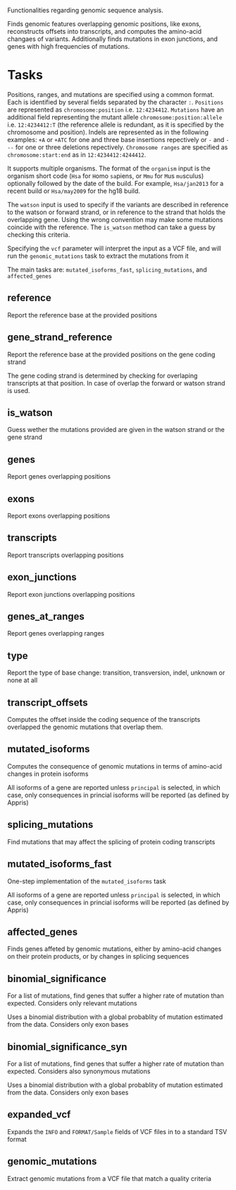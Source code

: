 Functionalities regarding genomic sequence analysis.

Finds genomic features overlapping genomic positions, like exons, reconstructs
offsets into transcripts, and computes the amino-acid changaes of variants.
Additionally finds mutations in exon junctions, and genes with high frequencies
of mutations.

# Tasks

Positions, ranges, and mutations are specified using a common format. Each is
identified by several fields separated by the character `:`. `Positions` are
represented as `chromosome:position` i.e. `12:4234412`. `Mutations` have an
additional field representing the mutant allele `chromosome:position:allele`
i.e. `12:4234412:T` (the reference allele is redundant, as it is specified by
the chromosome and position). Indels are represented as in the following
examples: `+A` or `+ATC` for one and three base insertions repectively or `-`
and `---` for one or three deletions repectively. `Chromosome ranges` are
specified as `chromosome:start:end` as in `12:4234412:4244412`.

It supports multiple organisms. The format of the `organism` input is the
organism short code (`Hsa` for `H`omo `sa`piens, or `Mmu` for `M`us `mu`sculus)
optionally followed by the date of the build. For example, `Hsa/jan2013` for a
recent build or `Hsa/may2009` for the hg18 build.

The `watson` input is used to specify if the variants are described in
reference to the watson or forward strand, or in reference to the strand that
holds the overlapping gene. Using the wrong convention may make some mutations
coincide with the reference. The `is_watson` method can take a guess by
checking this criteria.

Specifying the `vcf` parameter will interpret the input as a VCF file, and will
run the `genomic_mutations` task to extract the mutations from it

The main tasks are: `mutated_isoforms_fast`, `splicing_mutations`, and `affected_genes`

## reference

Report the reference base at the provided positions

## gene_strand_reference

Report the reference base at the provided positions on the gene coding strand

The gene coding strand is determined by checking for overlaping transcripts at
that position. In case of overlap the forward or watson strand is used.

## is_watson

Guess wether the mutations provided are given in the watson strand or the gene
strand

## genes

Report genes overlapping positions

## exons

Report exons overlapping positions

## transcripts

Report transcripts overlapping positions

## exon_junctions

Report exon junctions overlapping positions

## genes_at_ranges

Report genes overlapping ranges

## type

Report the type of base change: transition, transversion, indel, unknown or
none at all

## transcript_offsets

Computes the offset inside the coding sequence of the transcripts overlapped the genomic mutations that
overlap them. 

## mutated_isoforms

Computes the consequence of genomic mutations in terms of amino-acid changes in
protein isoforms

All isoforms of a gene are reported unless `principal` is selected, in which
case, only consequences in princial isoforms will be reported (as defined by
Appris)

## splicing_mutations

Find mutations that may affect the splicing of protein coding transcripts

## mutated_isoforms_fast

One-step implementation of the `mutated_isoforms` task

All isoforms of a gene are reported unless `principal` is selected, in which
case, only consequences in princial isoforms will be reported (as defined by
Appris)

## affected_genes

Finds genes affeted by genomic mutations, either by amino-acid changes on their
protein products, or by changes in splicing sequences

## binomial_significance

For a list of mutations, find genes that suffer a higher rate of mutation than
expected. Considers only relevant mutations

Uses a binomial distribution with a global probablity of mutation estimated
from the data. Considers only exon bases

## binomial_significance_syn

For a list of mutations, find genes that suffer a higher rate of mutation than
expected. Considers also synonymous mutations

Uses a binomial distribution with a global probablity of mutation estimated
from the data. Considers only exon bases

## expanded_vcf

Expands the `INFO` and `FORMAT/Sample` fields of VCF files in to a standard TSV format

## genomic_mutations

Extract genomic mutations from a VCF file that match a quality criteria

